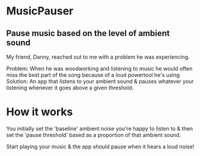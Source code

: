 # MusicPauser
## Pause music based on the level of ambient sound

My friend, Danny, reached out to me with a problem he was experiencing.

Problem: When he was woodworking and listening to music he would often miss the best part of the song because of a loud powertool he's using
Solution: An app that listens to your ambient sound & pauses whatever your listening whenever it goes above a given threshold.

# How it works

You initially set the 'baseline' ambient noise you're happy to listen to & then set the 'pause threshold' based as a proportion of that ambient sound.

Start playing your music & the app should pause when it hears a loud noise!
